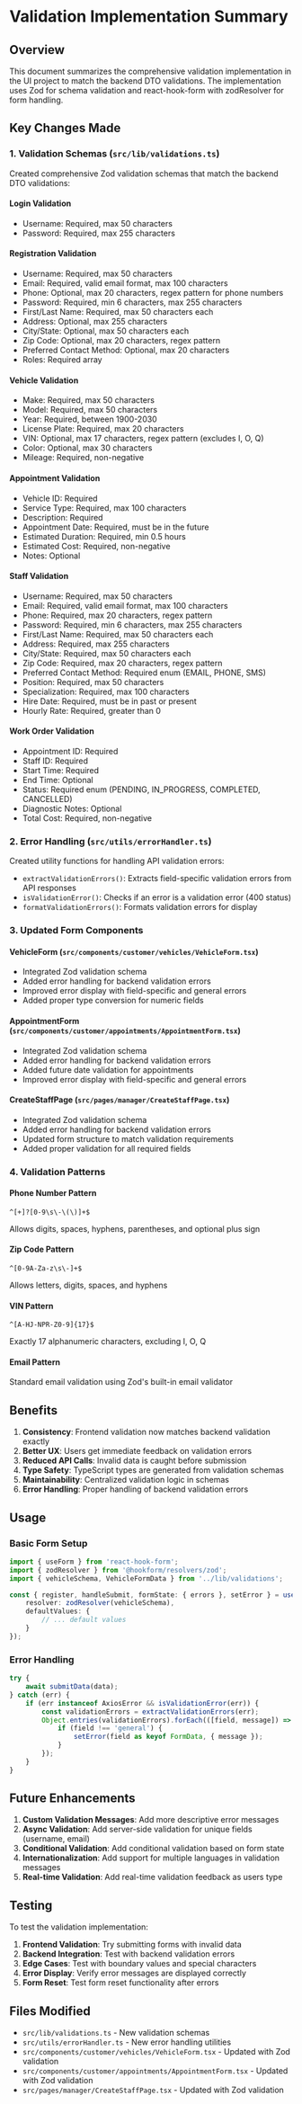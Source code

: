# Validation Implementation Summary

## Overview
This document summarizes the comprehensive validation implementation in the UI project to match the backend DTO validations. The implementation uses Zod for schema validation and react-hook-form with zodResolver for form handling.

## Key Changes Made

### 1. Validation Schemas (`src/lib/validations.ts`)
Created comprehensive Zod validation schemas that match the backend DTO validations:

#### Login Validation
- Username: Required, max 50 characters
- Password: Required, max 255 characters

#### Registration Validation
- Username: Required, max 50 characters
- Email: Required, valid email format, max 100 characters
- Phone: Optional, max 20 characters, regex pattern for phone numbers
- Password: Required, min 6 characters, max 255 characters
- First/Last Name: Required, max 50 characters each
- Address: Optional, max 255 characters
- City/State: Optional, max 50 characters each
- Zip Code: Optional, max 20 characters, regex pattern
- Preferred Contact Method: Optional, max 20 characters
- Roles: Required array

#### Vehicle Validation
- Make: Required, max 50 characters
- Model: Required, max 50 characters
- Year: Required, between 1900-2030
- License Plate: Required, max 20 characters
- VIN: Optional, max 17 characters, regex pattern (excludes I, O, Q)
- Color: Optional, max 30 characters
- Mileage: Required, non-negative

#### Appointment Validation
- Vehicle ID: Required
- Service Type: Required, max 100 characters
- Description: Required
- Appointment Date: Required, must be in the future
- Estimated Duration: Required, min 0.5 hours
- Estimated Cost: Required, non-negative
- Notes: Optional

#### Staff Validation
- Username: Required, max 50 characters
- Email: Required, valid email format, max 100 characters
- Phone: Required, max 20 characters, regex pattern
- Password: Required, min 6 characters, max 255 characters
- First/Last Name: Required, max 50 characters each
- Address: Required, max 255 characters
- City/State: Required, max 50 characters each
- Zip Code: Required, max 20 characters, regex pattern
- Preferred Contact Method: Required enum (EMAIL, PHONE, SMS)
- Position: Required, max 50 characters
- Specialization: Required, max 100 characters
- Hire Date: Required, must be in past or present
- Hourly Rate: Required, greater than 0

#### Work Order Validation
- Appointment ID: Required
- Staff ID: Required
- Start Time: Required
- End Time: Optional
- Status: Required enum (PENDING, IN_PROGRESS, COMPLETED, CANCELLED)
- Diagnostic Notes: Optional
- Total Cost: Required, non-negative

### 2. Error Handling (`src/utils/errorHandler.ts`)
Created utility functions for handling API validation errors:

- `extractValidationErrors()`: Extracts field-specific validation errors from API responses
- `isValidationError()`: Checks if an error is a validation error (400 status)
- `formatValidationErrors()`: Formats validation errors for display

### 3. Updated Form Components

#### VehicleForm (`src/components/customer/vehicles/VehicleForm.tsx`)
- Integrated Zod validation schema
- Added error handling for backend validation errors
- Improved error display with field-specific and general errors
- Added proper type conversion for numeric fields

#### AppointmentForm (`src/components/customer/appointments/AppointmentForm.tsx`)
- Integrated Zod validation schema
- Added error handling for backend validation errors
- Added future date validation for appointments
- Improved error display with field-specific and general errors

#### CreateStaffPage (`src/pages/manager/CreateStaffPage.tsx`)
- Integrated Zod validation schema
- Added error handling for backend validation errors
- Updated form structure to match validation requirements
- Added proper validation for all required fields

### 4. Validation Patterns

#### Phone Number Pattern
```regex
^[+]?[0-9\s\-\(\)]+$
```
Allows digits, spaces, hyphens, parentheses, and optional plus sign

#### Zip Code Pattern
```regex
^[0-9A-Za-z\s\-]+$
```
Allows letters, digits, spaces, and hyphens

#### VIN Pattern
```regex
^[A-HJ-NPR-Z0-9]{17}$
```
Exactly 17 alphanumeric characters, excluding I, O, Q

#### Email Pattern
Standard email validation using Zod's built-in email validator

## Benefits

1. **Consistency**: Frontend validation now matches backend validation exactly
2. **Better UX**: Users get immediate feedback on validation errors
3. **Reduced API Calls**: Invalid data is caught before submission
4. **Type Safety**: TypeScript types are generated from validation schemas
5. **Maintainability**: Centralized validation logic in schemas
6. **Error Handling**: Proper handling of backend validation errors

## Usage

### Basic Form Setup
```typescript
import { useForm } from 'react-hook-form';
import { zodResolver } from '@hookform/resolvers/zod';
import { vehicleSchema, VehicleFormData } from '../lib/validations';

const { register, handleSubmit, formState: { errors }, setError } = useForm<VehicleFormData>({
    resolver: zodResolver(vehicleSchema),
    defaultValues: {
        // ... default values
    }
});
```

### Error Handling
```typescript
try {
    await submitData(data);
} catch (err) {
    if (err instanceof AxiosError && isValidationError(err)) {
        const validationErrors = extractValidationErrors(err);
        Object.entries(validationErrors).forEach(([field, message]) => {
            if (field !== 'general') {
                setError(field as keyof FormData, { message });
            }
        });
    }
}
```

## Future Enhancements

1. **Custom Validation Messages**: Add more descriptive error messages
2. **Async Validation**: Add server-side validation for unique fields (username, email)
3. **Conditional Validation**: Add conditional validation based on form state
4. **Internationalization**: Add support for multiple languages in validation messages
5. **Real-time Validation**: Add real-time validation feedback as users type

## Testing

To test the validation implementation:

1. **Frontend Validation**: Try submitting forms with invalid data
2. **Backend Integration**: Test with backend validation errors
3. **Edge Cases**: Test with boundary values and special characters
4. **Error Display**: Verify error messages are displayed correctly
5. **Form Reset**: Test form reset functionality after errors

## Files Modified

- `src/lib/validations.ts` - New validation schemas
- `src/utils/errorHandler.ts` - New error handling utilities
- `src/components/customer/vehicles/VehicleForm.tsx` - Updated with Zod validation
- `src/components/customer/appointments/AppointmentForm.tsx` - Updated with Zod validation
- `src/pages/manager/CreateStaffPage.tsx` - Updated with Zod validation 